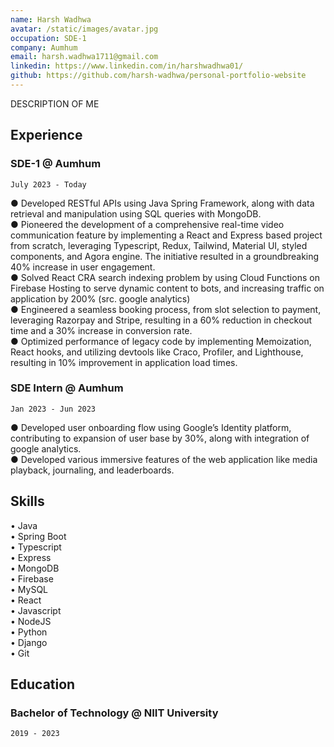 ```yaml
---
name: Harsh Wadhwa
avatar: /static/images/avatar.jpg
occupation: SDE-1
company: Aumhum
email: harsh.wadhwa1711@gmail.com
linkedin: https://www.linkedin.com/in/harshwadhwa01/
github: https://github.com/harsh-wadhwa/personal-portfolio-website
---
```


DESCRIPTION OF ME

## Experience

### SDE-1 @ Aumhum

`July 2023 - Today`

● Developed RESTful APIs using Java Spring Framework, along with data retrieval and manipulation using SQL queries with MongoDB. \
● Pioneered the development of a comprehensive real-time video communication feature by implementing a React and Express based project from scratch, leveraging Typescript, Redux, Tailwind, Material UI, styled components, and Agora engine. The initiative resulted in a groundbreaking 40% increase in user engagement. \
● Solved React CRA search indexing problem by using Cloud Functions on Firebase Hosting to serve dynamic
content to bots, and increasing traffic on application by 200% (src. google analytics) \
● Engineered a seamless booking process, from slot selection to payment, leveraging Razorpay and Stripe, resulting in a 60% reduction in checkout time and a 30% increase in conversion rate. \
● Optimized performance of legacy code by implementing Memoization, React hooks, and utilizing devtools like Craco, Profiler, and Lighthouse, resulting in 10% improvement in application load times.

### SDE Intern @ Aumhum

`Jan 2023 - Jun 2023`

● Developed user onboarding flow using Google’s Identity platform, contributing to expansion of user base by 30%, along with integration of google analytics. \
● Developed various immersive features of the web application like media playback, journaling, and leaderboards.

## Skills

• Java \
• Spring Boot \
• Typescript \
• Express \
• MongoDB \
• Firebase \
• MySQL \
• React \
• Javascript \
• NodeJS \
• Python \
• Django \
• Git

## Education

### Bachelor of Technology @ NIIT University

`2019 - 2023`

